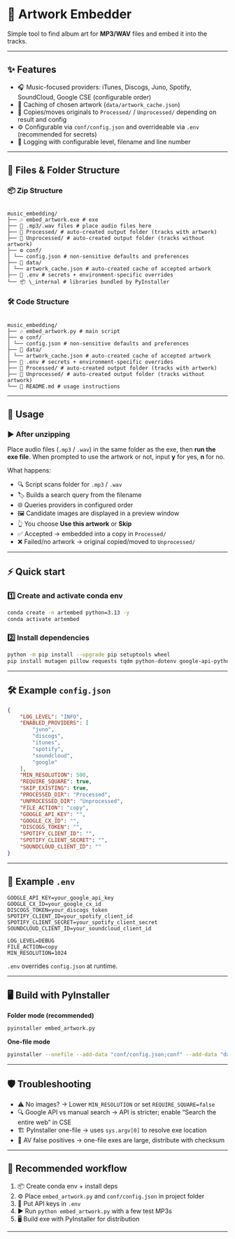 # 🎵 Artwork Embedder

Simple tool to find album art for **MP3/WAV** files and embed it into the tracks.

---

## ✨ Features

-  🎧 Music-focused providers: iTunes, Discogs, Juno, Spotify, SoundCloud, Google CSE (configurable order)
-  💾 Caching of chosen artwork (`data/artwork_cache.json`)
-  📂 Copies/moves originals to `Processed/` / `Unprocessed/` depending on result and config
-  ⚙️ Configurable via `conf/config.json` and overrideable via `.env` (recommended for secrets)
-  📝 Logging with configurable level, filename and line number

---

## 📂 Files & Folder Structure

### 📦 Zip Structure

```

music_embedding/
├── 🎶 embed_artwork.exe # exe
├── 🎵 .mp3/.wav files # place audio files here
├── 📂 Processed/ # auto-created output folder (tracks with artwork)
├── 📂 Unprocessed/ # auto-created output folder (tracks without artwork)
├── ⚙️ conf/
│ └── config.json # non-sensitive defaults and preferences
├── 💾 data/
│ └── artwork_cache.json # auto-created cache of accepted artwork
├── 🔑 .env # secrets + environment-specific overrides
└── 📦 \_internal # libraries bundled by PyInstaller

```

### 🛠 Code Structure

```

music_embedding/
├── 🎶 embed_artwork.py # main script
├── ⚙️ conf/
│ └── config.json # non-sensitive defaults and preferences
├── 💾 data/
│ └── artwork_cache.json # auto-created cache of accepted artwork
├── 🔑 .env # secrets + environment-specific overrides
├── 📂 Processed/ # auto-created output folder (tracks with artwork)
├── 📂 Unprocessed/ # auto-created output folder (tracks without artwork)
└── 📘 README.md # usage instructions

```

---

## 🚀 Usage

### ▶️ After unzipping

Place audio files (`.mp3` / `.wav`) in the same folder as the exe, then **run the exe file**.
When prompted to use the artwork or not, input **y** for yes, **n** for no.

What happens:

-  🔍 Script scans folder for `.mp3` / `.wav`
-  🏷 Builds a search query from the filename
-  🌐 Queries providers in configured order
-  🖼 Candidate images are displayed in a preview window
-  👆 You choose **Use this artwork** or **Skip**
-  ✅ Accepted → embedded into a copy in `Processed/`
-  ❌ Failed/no artwork → original copied/moved to `Unprocessed/`

---

## ⚡ Quick start

### 1️⃣ Create and activate conda env

```bash
conda create -n artembed python=3.13 -y
conda activate artembed
```

### 2️⃣ Install dependencies

```bash
python -m pip install --upgrade pip setuptools wheel
pip install mutagen pillow requests tqdm python-dotenv google-api-python-client pyinstaller
```

---

## 🛠 Example `config.json`

```json
{
	"LOG_LEVEL": "INFO",
	"ENABLED_PROVIDERS": [
		"juno",
		"discogs",
		"itunes",
		"spotify",
		"soundcloud",
		"google"
	],
	"MIN_RESOLUTION": 500,
	"REQUIRE_SQUARE": true,
	"SKIP_EXISTING": true,
	"PROCESSED_DIR": "Processed",
	"UNPROCESSED_DIR": "Unprocessed",
	"FILE_ACTION": "copy",
	"GOOGLE_API_KEY": "",
	"GOOGLE_CX_ID": "",
	"DISCOGS_TOKEN": "",
	"SPOTIFY_CLIENT_ID": "",
	"SPOTIFY_CLIENT_SECRET": "",
	"SOUNDCLOUD_CLIENT_ID": ""
}
```

---

## 🔑 Example `.env`

```
GOOGLE_API_KEY=your_google_api_key
GOOGLE_CX_ID=your_google_cx_id
DISCOGS_TOKEN=your_discogs_token
SPOTIFY_CLIENT_ID=your_spotify_client_id
SPOTIFY_CLIENT_SECRET=your_spotify_client_secret
SOUNDCLOUD_CLIENT_ID=your_soundcloud_client_id

LOG_LEVEL=DEBUG
FILE_ACTION=copy
MIN_RESOLUTION=1024
```

`.env` overrides `config.json` at runtime.

---

## 🖥 Build with PyInstaller

**Folder mode (recommended)**

```bash
pyinstaller embed_artwork.py
```

**One-file mode**

```bash
pyinstaller --onefile --add-data "conf/config.json;conf" --add-data "data/artwork_cache.json;data" embed_artwork.py
```

---

## 🛡 Troubleshooting

-  ⚠️ No images? → Lower `MIN_RESOLUTION` or set `REQUIRE_SQUARE=false`
-  🔍 Google API vs manual search → API is stricter; enable “Search the entire web” in CSE
-  🏗 PyInstaller one-file → uses `sys.argv[0]` to resolve exe location
-  🛑 AV false positives → one-file exes are large, distribute with checksum

---

## 📌 Recommended workflow

1. 📦 Create conda env + install deps
2. ⚙️ Place `embed_artwork.py` and `conf/config.json` in project folder
3. 🔑 Put API keys in `.env`
4. ▶️ Run `python embed_artwork.py` with a few test MP3s
5. 🖥 Build exe with PyInstaller for distribution

---
